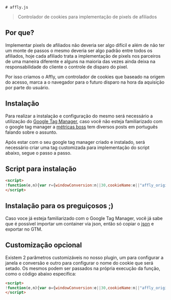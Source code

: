 	# affly.js

> Controlador de cookies para implementação de pixels de afiliados

## Por que?
Implementar pixels de afiliados não deveria ser algo difícil e além de não ter um monte de passos o mesmo deveria ser algo padrão entre todos os afiliados, hoje cada afiliado trata a implementação de pixels nos parceiros de uma maneira diferente e alguns na maioria das vezes ainda deixa na responsabilidade do cliente o controle de disparo do pixel.

Por isso criamos o Affly, um controlador de cookies que baseado na origem do acesso, marca a o navegador para o futuro disparo na hora da aquisição por parte do usuário.

## Instalação

Para realizar a instalação e configuração do mesmo será necessário a utilização do [Google Tag Manager](googletagmanager.com), caso você não esteja familiarizado com o google tag manager a [métricas boss](https://metricasboss.com.br/categorias/google-tag-manager?utm_source=github&utm_medium=documentacao) tem diversos posts em português falando sobre o assunto.

Após estar com o seu google tag manager criado e instalado, será necessário criar uma tag customizada para implementação do script abaixo, segue o passo a passo.


## Script para instalação
``` html
<script>
!function(e,n){var r={windowConversion:n||30,cookieName:e||"affly_origin"},o=function(){var e={};window.location.href.replace(/[?&]+([^=&]+)=([^&]*)/gi,function(n,r,o){e[r]=o});return e},t=o(),i=function(){if(t.utm_source){var e=new Date;e.setTime(e.getTime()+24*r.windowConversion*60*60*1e3);var n="expires="+e.toUTCString();return document.cookie="affly_origin="+t.utm_source+";"+n+";path=/"}return!1},u=function(){return document.cookie="affly_origin=;expires=Thu, 01 Jan 1970 00:00:01 GMT;"},c=function(){for(var e=document.cookie.split(";"),n=0;n<e.length;n++){for(var o=e[n];" "==o.charAt(0);)o=o.substring(1);if(0==o.indexOf(r.cookieName))return o.substring(name.length,o.length)}return!1},f=function(){var e=document.referrer,n=new RegExp("(https|http)://www.google.com.br");return!!n.test(e)&&!!("google"===t.utm_source&&"cpc"===t.utm_medium||t.gclid)},a=function(){c()?f()&&u():i()};return a()}();
</script>
```

## Instalação para os preguiçosos ;)
Caso voce já esteja familiarizado com o Google Tag Manager, você já sabe que é possível importar um container via json, então só copiar o [json](https://github.com/metricasboss/affly/blob/master/export/GTM-MC32K4F_v1.json) e exportar no GTM.

## Customização opcional

Existem 2 parâmetros customizáveis no nosso plugin, um para configurar a janela e conversão e outro para configurar o nome do cookie que será setado. Os mesmos podem ser passados na própria execução da função, como o código abaixo especifica:

``` html
<script>
!function(e,n){var o={windowConversion:e||30,cookieName:n||"affly_origin"},r=function(){var e={};window.location.href.replace(/[?&]+([^=&]+)=([^&]*)/gi,function(n,o,r){e[o]=r});return e},t=r(),i=function(){if(t.utm_source){var e=new Date;e.setTime(e.getTime()+24*o.windowConversion*60*60*1e3);var n="expires="+e.toUTCString();return document.cookie=o.cookieName+"="+t.utm_source+";"+n+";path=/"}return!1},u=function(){return document.cookie=o.cookieName+"=;expires=Thu, 01 Jan 1970 00:00:01 GMT;"},c=function(){for(var e=document.cookie.split(";"),n=0;n<e.length;n++){for(var r=e[n];" "==r.charAt(0);)r=r.substring(1);if(0==r.indexOf(o.cookieName))return r.substring(name.length,r.length)}return!1},a=function(){var e=document.referrer,n=new RegExp("(https|http)://www.google.com.br");return!!n.test(e)&&!!("google"===t.utm_source&&"cpc"===t.utm_medium||t.gclid)},m=function(){c()?a()&&u():i()};return m()}();
</script>
```
